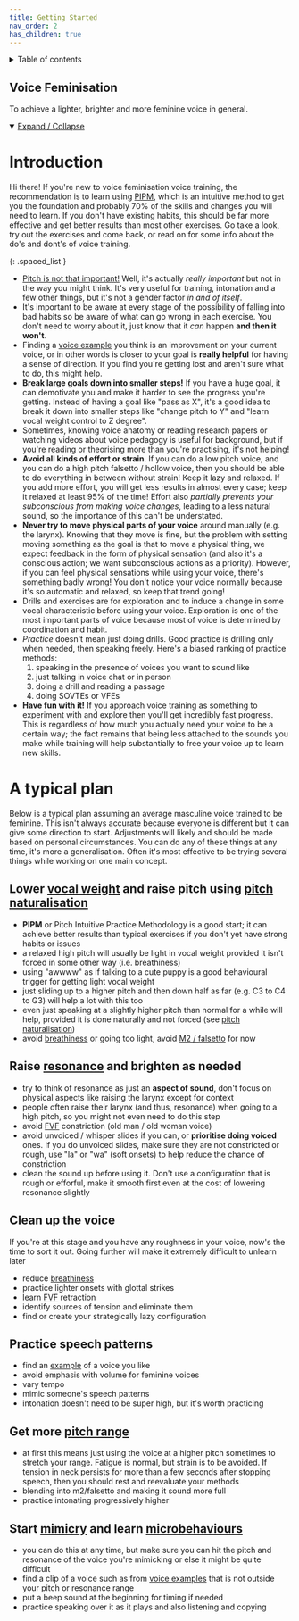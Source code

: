 ```yaml
---
title: Getting Started
nav_order: 2
has_children: true
---
```

<details closed markdown="block">
  <summary>
    Table of contents
  </summary>
{: .text-delta }
1. TOC
{:toc}
</details>


## Voice Feminisation
To achieve a lighter, brighter and more feminine voice in general.
<details open markdown="block">
<summary>
<u>Expand / Collapse</u>
</summary>

# Introduction
Hi there! If you're new to voice feminisation voice training, the recommendation is to learn using [PIPM](/wiki/pages/PIPM), which is an intuitive method to get you the foundation and probably 70% of the skills and changes you will need to learn. If you don't have existing habits, this should be far more effective and get better results than most other exercises. Go take a look, try out the exercises and come back, or read on for some info about the do's and dont's of voice training. 

{: .spaced_list }
- [Pitch is not that important!](pitch) Well, it's actually _really important_ but not in the way you might think. It's very useful for training, intonation and a few other things, but it's not a gender factor _in and of itself_.
- It's important to be aware at every stage of the possibility of falling into bad habits so be aware of what can go wrong in each exercise. You don't need to worry about it, just know that it *can* happen **and then it won't**.
- Finding a [voice example](/wiki/pages/voice-examples) you think is an improvement on your current voice, or in other words is closer to your goal is **really helpful** for having a sense of direction. If you find you're getting lost and aren't sure what to do, this might help.
- **Break large goals down into smaller steps!** If you have a huge goal, it can demotivate you and make it harder to see the progress you're getting. Instead of having a goal like "pass as X", it's a good idea to break it down into smaller steps like "change pitch to Y" and "learn vocal weight control to Z degree".
- Sometimes, knowing voice anatomy or reading research papers or watching videos about voice pedagogy is useful for background, but if you're reading or theorising more than you're practising, it's not helping!
- **Avoid all kinds of effort or strain**. If you can do a low pitch voice, and you can do a high pitch falsetto / hollow voice, then you should be able to do everything in between without strain! Keep it lazy and relaxed. If you add more effort, you will get less results in almost every case; keep it relaxed at least 95% of the time! Effort also *partially prevents your subconscious from making voice changes*, leading to a less natural sound, so the importance of this can't be understated.
- **Never try to move physical parts of your voice** around manually (e.g. the larynx). Knowing that they move is fine, but the problem with setting moving something as the goal is that to move a physical thing, we expect feedback in the form of physical sensation (and also it's a conscious action; we want subconscious actions as a priority). However, if you can feel physical sensations while using your voice, there's something badly wrong! You don't notice your voice normally because it's so automatic and relaxed, so keep that trend going!
- Drills and exercises are for exploration and to induce a change in some vocal characteristic before using your voice. Exploration is one of the most important parts of voice because most of voice is determined by coordination and habit.
- *Practice* doesn't mean just doing drills. Good practice is drilling only when needed, then speaking freely. Here's a biased ranking of practice methods:
  1. speaking in the presence of voices you want to sound like
  2. just talking in voice chat or in person
  3. doing a drill and reading a passage
  4. doing SOVTEs or VFEs
- **Have fun with it!** If you approach voice training as something to experiment with and explore then you'll get incredibly fast progress. This is regardless of how much you actually need your voice to be a certain way; the fact remains that being less attached to the sounds you make while training will help substantially to free your voice up to learn new skills.

# A typical plan
Below is a typical plan assuming an average masculine voice trained to be feminine. This isn't always accurate because everyone is different but it can give some direction to start. Adjustments will likely and should be made based on personal circumstances. You can do any of these things at any time, it's more a generalisation. Often it's most effective to be trying several things while working on one main concept.

## Lower [vocal weight](/wiki/pages/vocal-weight) and raise pitch using [pitch naturalisation](/wiki/pages/PIPM)
- **PIPM** or Pitch Intuitive Practice Methodology is a good start; it can achieve better results than typical exercises if you don't yet have strong habits or issues
- a relaxed high pitch will usually be light in vocal weight provided it isn't forced in some other way (i.e. breathiness)
- using "awwww" as if talking to a cute puppy is a good behavioural trigger for getting light vocal weight
- just sliding up to a higher pitch and then down half as far (e.g. C3 to C4 to G3) will help a lot with this too
- even just speaking at a slightly higher pitch than normal for a while will help, provided it is done naturally and not forced (see [pitch naturalisation](/wiki/pages/PIPM))
- avoid [breathiness](/wiki/pages/clarity/breathiness) or going too light, avoid [M2 / falsetto](/wiki/pages/other-resources/mechanisms) for now

## Raise [resonance](/wiki/pages/resonance) and brighten as needed
- try to think of resonance as just an **aspect of sound**, don't focus on physical aspects like raising the larynx except for context
- people often raise their larynx (and thus, resonance) when going to a high pitch, so you might not even need to do this step
- avoid [FVF](/wiki/pages/clarity/FVF) constriction (old man / old woman voice)
- avoid unvoiced / whisper slides if you can, or **prioritise doing voiced** ones. If you do unvoiced slides, make sure they are not constricted or rough, use "la" or "wa" (soft onsets) to help reduce the chance of constriction
- clean the sound up before using it. Don't use a configuration that is rough or efforful, make it smooth first even at the cost of lowering resonance slightly

## Clean up the voice
If you're at this stage and you have any roughness in your voice, now's the time to sort it out. Going further will make it extremely difficult to unlearn later

- reduce [breathiness](/wiki/pages/clarity/breathiness)
- practice lighter onsets with glottal strikes
- learn [FVF](/wiki/pages/clarity/FVF) retraction
- identify sources of tension and eliminate them
- find or create your strategically lazy configuration

## Practice speech patterns
- find an [example](/wiki/pages/voice-examples) of a voice you like
- avoid emphasis with volume for feminine voices
- vary tempo
- mimic someone's speech patterns
- intonation doesn't need to be super high, but it's worth practicing

## Get more [pitch range](/wiki/pages/pitch-range)
- at first this means just using the voice at a higher pitch sometimes to stretch your range. Fatigue is normal, but strain is to be avoided. If tension in neck persists for more than a few seconds after stopping speech, then you should rest and reevaluate your methods
- blending into m2/falsetto and making it sound more full
- practice intonating progressively higher

## Start [mimicry](/wiki/pages/microbehaviours/mimicry) and learn [microbehaviours](/wiki/pages/microbehaviours)
- you can do this at any time, but make sure you can hit the pitch and resonance of the voice you're mimicking or else it might be quite difficult
- find a clip of a voice such as from [voice examples](/wiki/pages/voice-examples) that is not outside your pitch or resonance range
- put a beep sound at the beginning for timing if needed
- practice speaking over it as it plays and also listening and copying
</details>

